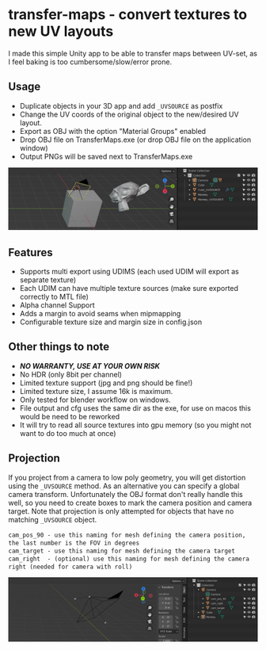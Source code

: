 # transfer-maps - convert textures to new UV layouts

I made this simple Unity app to be able to transfer maps between UV-set, as I feel baking is too cumbersome/slow/error prone.

## Usage
 - Duplicate objects in your 3D app and add `_UVSOURCE` as postfix
 - Change the UV coords of the original object to the new/desired UV layout.
 - Export as OBJ with the option "Material Groups" enabled
 - Drop OBJ file on TransferMaps.exe (or drop OBJ file on the application window)
 - Output PNGs will be saved next to TransferMaps.exe

![Blender Example](transfer-maps-blender.jpg)

## Features
 - Supports multi export using UDIMS (each used UDIM will export as separate texture)
 - Each UDIM can have multiple texture sources (make sure exported correctly to MTL file) 
 - Alpha channel Support
 - Adds a margin to avoid seams when mipmapping 
 - Configurable texture size and margin size in config.json

## Other things to note
 - ***NO WARRANTY, USE AT YOUR OWN RISK***
 - No HDR (only 8bit per channel)
 - Limited texture support (jpg and png should be fine!) 
 - Limited texture size, I assume 16k is maximum.
 - Only tested for blender workflow on windows.
 - File output and cfg uses the same dir as the exe, for use on macos this would be need to be reworked
 - It will try to read all source textures into gpu memory (so you might not want to do too much at once)

## Projection
If you project from a camera to low poly geometry, you will get distortion using the `_UVSOURCE` method. As an alternative you can specify a global camera transform. Unfortunately the OBJ format don't really handle this well, so you need to create boxes to mark the camera position and camera target. Note that projection is only attempted for objects that have no matching `_UVSOURCE` object.

    cam_pos_90 - use this naming for mesh defining the camera position, the last number is the FOV in degrees
    cam_target - use this naming for mesh defining the camera target
    cam_right  - (optional) use this naming for mesh defining the camera right (needed for camera with roll)

![Projection Example](transfer-maps-projection.jpg)

